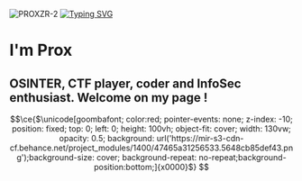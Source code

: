
![PROXZR-2](https://github.com/proxzr/proxzr/assets/152530696/67e9e60b-0ac8-4842-bf4c-38493bd8a29e)
[![Typing SVG](https://readme-typing-svg.demolab.com?font=Fira+Code&weight=200&duration=1000&pause=1000&color=00DA1B&background=000000&center=true&vCenter=true&random=false&width=435&lines=%24+whoami;Prox;OSINT+addict)](https://git.io/typing-svg)

# I'm Prox
## OSINTER, CTF player, coder and InfoSec enthusiast. Welcome on my page !

```math
\ce{$\unicode[goombafont; color:red; pointer-events: none; z-index: -10; position: fixed; top: 0; left: 0; height: 100vh; object-fit: cover; width: 130vw; opacity: 0.5; background: url('https://mir-s3-cdn-cf.behance.net/project_modules/1400/47465a31256533.5648cb85def43.png');background-size: cover; background-repeat: no-repeat;background-position:bottom;]{x0000}$}


